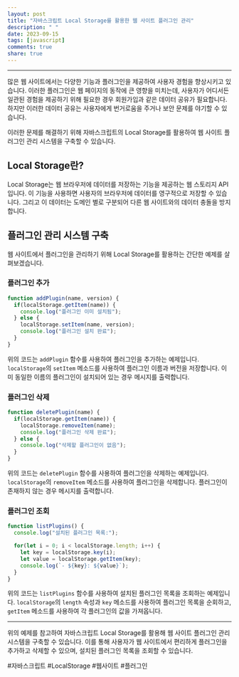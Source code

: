 ```yaml
---
layout: post
title: "자바스크립트 Local Storage를 활용한 웹 사이트 플러그인 관리"
description: " "
date: 2023-09-15
tags: [javascript]
comments: true
share: true
---
```


---

많은 웹 사이트에서는 다양한 기능과 플러그인을 제공하여 사용자 경험을 향상시키고 있습니다. 이러한 플러그인은 웹 페이지의 동작에 큰 영향을 미치는데, 사용자가 어디서든 일관된 경험을 제공하기 위해 필요한 경우 회원가입과 같은 데이터 공유가 필요합니다. 하지만 이러한 데이터 공유는 사용자에게 번거로움을 주거나 보안 문제를 야기할 수 있습니다.

이러한 문제를 해결하기 위해 자바스크립트의 Local Storage를 활용하여 웹 사이트 플러그인 관리 시스템을 구축할 수 있습니다.

## Local Storage란?

Local Storage는 웹 브라우저에 데이터를 저장하는 기능을 제공하는 웹 스토리지 API입니다. 이 기능을 사용하면 사용자의 브라우저에 데이터를 영구적으로 저장할 수 있습니다. 그리고 이 데이터는 도메인 별로 구분되어 다른 웹 사이트와의 데이터 충돌을 방지합니다.

## 플러그인 관리 시스템 구축

웹 사이트에서 플러그인을 관리하기 위해 Local Storage를 활용하는 간단한 예제를 살펴보겠습니다.

### 플러그인 추가

```javascript
function addPlugin(name, version) {
  if(localStorage.getItem(name)) {
    console.log("플러그인 이미 설치됨");
  } else {
    localStorage.setItem(name, version);
    console.log("플러그인 설치 완료");
  }
}
```

위의 코드는 `addPlugin` 함수를 사용하여 플러그인을 추가하는 예제입니다. `localStorage`의 `setItem` 메소드를 사용하여 플러그인 이름과 버전을 저장합니다. 이미 동일한 이름의 플러그인이 설치되어 있는 경우 메시지를 출력합니다.

### 플러그인 삭제

```javascript
function deletePlugin(name) {
  if(localStorage.getItem(name)) {
    localStorage.removeItem(name);
    console.log("플러그인 삭제 완료");
  } else {
    console.log("삭제할 플러그인이 없음");
  }
}
```

위의 코드는 `deletePlugin` 함수를 사용하여 플러그인을 삭제하는 예제입니다. `localStorage`의 `removeItem` 메소드를 사용하여 플러그인을 삭제합니다. 플러그인이 존재하지 않는 경우 메시지를 출력합니다.

### 플러그인 조회

```javascript
function listPlugins() {
  console.log("설치된 플러그인 목록:");

  for(let i = 0; i < localStorage.length; i++) {
    let key = localStorage.key(i);
    let value = localStorage.getItem(key);
    console.log(`- ${key}: ${value}`);
  }
}
```

위의 코드는 `listPlugins` 함수를 사용하여 설치된 플러그인 목록을 조회하는 예제입니다. `localStorage`의 `length` 속성과 `key` 메소드를 사용하여 플러그인 목록을 순회하고, `getItem` 메소드를 사용하여 각 플러그인의 값을 가져옵니다.

---

위의 예제를 참고하여 자바스크립트 Local Storage를 활용해 웹 사이트 플러그인 관리 시스템을 구축할 수 있습니다. 이를 통해 사용자가 웹 사이트에서 편리하게 플러그인을 추가하고 삭제할 수 있으며, 설치된 플러그인 목록을 조회할 수 있습니다.

#자바스크립트 #LocalStorage #웹사이트 #플러그인